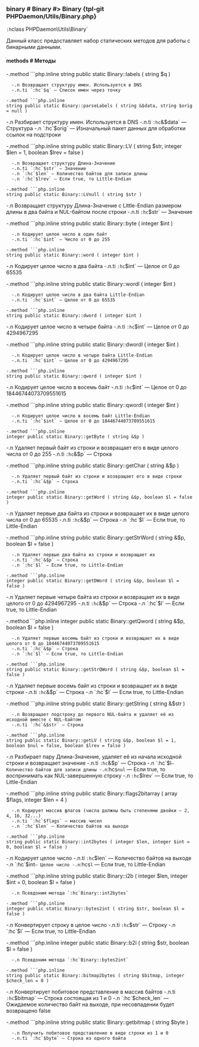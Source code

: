 ### binary # Binary #> Binary {tpl-git PHPDaemon/Utils/Binary.php}

`:h`class PHPDaemon\Utils\Binary`

Данный класс предоставляет набор статических методов для работы с бинарными данными.

#### methods # Методы

 -.method ```php.inline
 string public static Binary::labels ( string $q )
 ```
   -.n Возвращает структуру имен. Используется в DNS
   -.n.ti `:hc`$q` — Список имен через точку

 -.method ```php.inline
 string public static Binary::parseLabels ( string &$data, string $orig = null )
 ```
   -.n Разбирает структуру имен. Используется в DNS
   -.n.ti `:hc`&$data` — Структура
   -.n `:hc`$orig` — Изначальный пакет данных для обработки ссылок на подстроки

 -.method ```php.inline
 string public static Binary::LV ( string $str, integer $len = 1, boolean $lrev = false )
 ```
   -.n Возвращает структуру Длина-Значение
   -.n.ti `:hc`$str` — Значение
   -.n `:hc`$len` — Количество байтов для записи длины
   -.n `:hc`$lrev` — Если true, то Little-Endian

 -.method ```php.inline
 string public static Binary::LVnull ( string $str )
 ```
   -.n Возвращает структуру Длина-Значение с Little-Endian размером длины в два байта и NUL-байтом после строки
   -.n.ti `:hc`$str` — Значение

 -.method ```php.inline
 string public static Binary::byte ( integer $int )
 ```
   -.n Кодирует целое число в один байт
   -.n.ti `:hc`$int` — Число от 0 до 255

 -.method ```php.inline
 string public static Binary::word ( integer $int )
 ```
   -.n Кодирует целое число в два байта
   -.n.ti `:hc`$int` — Целое от 0 до 65535

 -.method ```php.inline
 string public static Binary::wordl ( integer $int )
 ```
   -.n Кодирует целое число в два байта Little-Endian
   -.n.ti `:hc`$int` — Целое от 0 до 65535

 -.method ```php.inline
 string public static Binary::dword ( integer $int )
 ```
   -.n Кодирует целое число в четыре байта
   -.n.ti `:hc`$int` — Целое от 0 до 4294967295

 -.method ```php.inline
 string public static Binary::dwordl ( integer $int )
 ```
   -.n Кодирует целое число в четыре байта Little-Endian
   -.n.ti `:hc`$int` — Целое от 0 до 4294967295

 -.method ```php.inline
 string public static Binary::qword ( integer $int )
 ```
   -.n Кодирует целое число в восемь байт
   -.n.ti `:hc`$int` — Целое от 0 до 18446744073709551615

 -.method ```php.inline
 string public static Binary::qwordl ( integer $int )
 ```
   -.n Кодирует целое число в восемь байт Little-Endian
   -.n.ti `:hc`$int` — Целое от 0 до 18446744073709551615

 -.method ```php.inline
 integer public static Binary::getByte ( string &$p )
 ```
   -.n Удаляет первый байт из строки и возвращает его в виде целого числа от 0 до 255
   -.n.ti `:hc`&$p` — Строка

 -.method ```php.inline
 string public static Binary::getChar ( string &$p )
 ```
   -.n Удаляет первый байт из строки и возвращает его в виде строки
   -.n.ti `:hc`&$p` — Строка

 -.method ```php.inline
 integer public static Binary::getWord ( string &$p, boolean $l = false )
 ```
   -.n Удаляет первые два байта из строки и возвращает их в виде целого числа от 0 до 65535
   -.n.ti `:hc`&$p` — Строка
   -.n `:hc`$l` — Если true, то Little-Endian

 -.method ```php.inline
 string public static Binary::getStrWord ( string &$p, boolean $l = false )
 ```
   -.n Удаляет первые два байта из строки и возвращает их
   -.n.ti `:hc`&$p` — Строка
   -.n `:hc`$l` — Если true, то Little-Endian

 -.method ```php.inline
 integer public static Binary::getDWord ( string &$p, boolean $l = false )
 ```
   -.n Удаляет первые четыре байта из строки и возвращает их в виде целого от 0 до 4294967295
   -.n.ti `:hc`&$p` — Строка
   -.n `:hc`$l` — Если true, то Little-Endian

 -.method ```php.inline
 integer public static Binary::getQword ( string &$p, boolean $l = false )
 ```
   -.n Удаляет первые восемь байт из строки и возвращает их в виде целого от 0 до 18446744073709551615
   -.n.ti `:hc`&$p` — Строка
   -.n `:hc`$l` — Если true, то Little-Endian

 -.method ```php.inline
 string public static Binary::getStrQWord ( string &$p, boolean $l = false )
 ```
   -.n Удаляет первые восемь байт из строки и возвращает их в виде строки
   -.n.ti `:hc`&$p` — Строка
   -.n `:hc`$l` — Если true, то Little-Endian

 -.method ```php.inline
 string public static Binary::getString ( string &$str )
 ```
   -.n Возвращает подстроку до первого NUL-байта и удаляет её из исходной вместе с NUL-байтом
   -.n.ti `:hc`&$str` — Строка

 -.method ```php.inline
 string public static Binary::getLV ( string &$p, boolean $l = 1, boolean $nul = false, boolean $lrev = false )
 ```
   -.n Разбирает пару Длина-Значение, удаляет её из начала исходной строки и возвращает значение
   -.n.ti `:hc`&$p` — Строка
   -.n `:hc`$l` — Количество байтов для записи длины
   -.n `:hc`$nul` — Если true, то воспринимать как NUL-завершенную строку
   -.n `:hc`$lrev` — Если true, то Little-Endian

 -.method ```php.inline
 string public static Binary::flags2bitarray ( array $flags, integer $len = 4 )
 ```
   -.n Кодирует массив флагов (числа должны быть степенями двойки – 2, 4, 16, 32...)
   -.n.ti `:hc`$flags` — массив чисел
   -.n `:hc`$len` — Количество байтов на выходе

 -.method ```php.inline
 string public static Binary::int2bytes ( integer $len, integer $int = 0, boolean $l = false )
 ```
   -.n Кодирует целое число
   -.n.ti `:hc`$len` — Количество байтов на выходе
   -.n `:hc`$int` — Целое число
   -.n `:hc`$l` — Если true, то Little-Endian

 -.method ```php.inline
 string public static Binary::i2b ( integer $len, integer $int = 0, boolean $l = false )
 ```
   -.n Псевдоним метода `:hc`Binary::int2bytes`

 -.method ```php.inline
 integer public static Binary::bytes2int ( string $str, boolean $l = false )
 ```
   -.n Конвертирует строку в целое число
   -.n.ti `:hc`$str` — Строку
   -.n `:hc`$l` — Если true, то Little-Endian

 -.method ```php.inline
 integer public static Binary::b2i ( string $str, boolean $l = false )
 ```
   -.n Псевдоним метода `:hc`Binary::bytes2int`

 -.method ```php.inline
 string public static Binary::bitmap2bytes ( string $bitmap, integer $check_len = 0 )
 ```
   -.n Конвертирует побитовое представление в массив байтов
   -.n.ti `:hc`$bitmap` — Строка состоящая из 1 и 0 
   -.n `:hc`$check_len` — Ожидаемое количество байт на выходе, при несовпадении будет возвращено false

 -.method ```php.inline
 string public static Binary::getbitmap ( string $byte )
 ```
   -.n Получить побитовое представление в виде строки из 1 и 0
   -.n.ti `:hc`$byte` — Строка из одного байта
